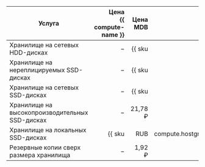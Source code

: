 | Услуга                                  | Цена<br/>{{ compute-name }}                              | Цена MDB                                                               | Итоговая цена                                                          |
|-----------------------------------------|---------------------------------------------------------:|-----------------------------------------------------------------------:|-----------------------------------------------------------------------:|
| Хранилище на сетевых HDD-дисках         | −                                                        | {{ sku|RUB|mdb.cluster.network-hdd.mysql|month|string }}               | {{ sku|RUB|mdb.cluster.network-hdd.mysql|month|string }}               |
| Хранилище на нереплицируемых SSD-дисках | −                                                        | {{ sku|RUB|mdb.cluster.network-ssd-nonreplicated.mysql|month|string }} | {{ sku|RUB|mdb.cluster.network-ssd-nonreplicated.mysql|month|string }} |
| Хранилище на сетевых SSD-дисках         | −                                                        | {{ sku|RUB|mdb.cluster.network-nvme.mysql|month|string }}              | {{ sku|RUB|mdb.cluster.network-nvme.mysql|month|string }}              |
| Хранилище на высокопроизводительных SSD-дисках | − | 21,78 ₽ | 21,78 ₽ |
| Хранилище на локальных SSD-дисках       | {{ sku|RUB|compute.hostgroup.localssd.v1|month|string }} | {{ sku|RUB|mdb.cluster.local-nvme.mysql.dedicated|month|string }}      | {{ sku|RUB|mdb.cluster.local-nvme.mysql|month|string }}                |
| Резервные копии сверх размера хранилища | −                                                        | 1,92 ₽                                                                 | 1,92 ₽                                                                 |
